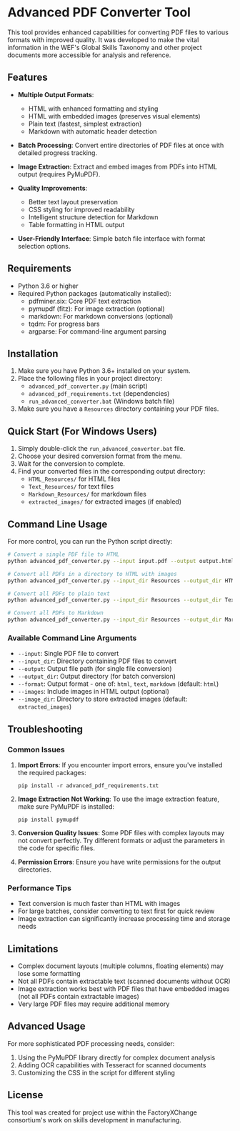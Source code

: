 # Advanced PDF Converter Tool

This tool provides enhanced capabilities for converting PDF files to various formats with improved quality. It was developed to make the vital information in the WEF's Global Skills Taxonomy and other project documents more accessible for analysis and reference.

## Features

- **Multiple Output Formats**:
  - HTML with enhanced formatting and styling
  - HTML with embedded images (preserves visual elements)
  - Plain text (fastest, simplest extraction)
  - Markdown with automatic header detection

- **Batch Processing**: Convert entire directories of PDF files at once with detailed progress tracking.

- **Image Extraction**: Extract and embed images from PDFs into HTML output (requires PyMuPDF).

- **Quality Improvements**:
  - Better text layout preservation
  - CSS styling for improved readability
  - Intelligent structure detection for Markdown
  - Table formatting in HTML output

- **User-Friendly Interface**: Simple batch file interface with format selection options.

## Requirements

- Python 3.6 or higher
- Required Python packages (automatically installed):
  - pdfminer.six: Core PDF text extraction
  - pymupdf (fitz): For image extraction (optional)
  - markdown: For markdown conversions (optional)
  - tqdm: For progress bars
  - argparse: For command-line argument parsing

## Installation

1. Make sure you have Python 3.6+ installed on your system.
2. Place the following files in your project directory:
   - `advanced_pdf_converter.py` (main script)
   - `advanced_pdf_requirements.txt` (dependencies)
   - `run_advanced_converter.bat` (Windows batch file)
3. Make sure you have a `Resources` directory containing your PDF files.

## Quick Start (For Windows Users)

1. Simply double-click the `run_advanced_converter.bat` file.
2. Choose your desired conversion format from the menu.
3. Wait for the conversion to complete.
4. Find your converted files in the corresponding output directory:
   - `HTML_Resources/` for HTML files
   - `Text_Resources/` for text files
   - `Markdown_Resources/` for markdown files
   - `extracted_images/` for extracted images (if enabled)

## Command Line Usage

For more control, you can run the Python script directly:

```bash
# Convert a single PDF file to HTML
python advanced_pdf_converter.py --input input.pdf --output output.html --format html

# Convert all PDFs in a directory to HTML with images
python advanced_pdf_converter.py --input_dir Resources --output_dir HTML_Resources --format html --images

# Convert all PDFs to plain text
python advanced_pdf_converter.py --input_dir Resources --output_dir Text_Resources --format text

# Convert all PDFs to Markdown
python advanced_pdf_converter.py --input_dir Resources --output_dir Markdown_Resources --format markdown
```

### Available Command Line Arguments

- `--input`: Single PDF file to convert
- `--input_dir`: Directory containing PDF files to convert
- `--output`: Output file path (for single file conversion)
- `--output_dir`: Output directory (for batch conversion)
- `--format`: Output format - one of: `html`, `text`, `markdown` (default: `html`)
- `--images`: Include images in HTML output (optional)
- `--image_dir`: Directory to store extracted images (default: `extracted_images`)

## Troubleshooting

### Common Issues

1. **Import Errors**: If you encounter import errors, ensure you've installed the required packages:
   ```
   pip install -r advanced_pdf_requirements.txt
   ```

2. **Image Extraction Not Working**: To use the image extraction feature, make sure PyMuPDF is installed:
   ```
   pip install pymupdf
   ```

3. **Conversion Quality Issues**: Some PDF files with complex layouts may not convert perfectly. Try different formats or adjust the parameters in the code for specific files.

4. **Permission Errors**: Ensure you have write permissions for the output directories.

### Performance Tips

- Text conversion is much faster than HTML with images
- For large batches, consider converting to text first for quick review
- Image extraction can significantly increase processing time and storage needs

## Limitations

- Complex document layouts (multiple columns, floating elements) may lose some formatting
- Not all PDFs contain extractable text (scanned documents without OCR)
- Image extraction works best with PDF files that have embedded images (not all PDFs contain extractable images)
- Very large PDF files may require additional memory

## Advanced Usage

For more sophisticated PDF processing needs, consider:

1. Using the PyMuPDF library directly for complex document analysis
2. Adding OCR capabilities with Tesseract for scanned documents
3. Customizing the CSS in the script for different styling

## License

This tool was created for project use within the FactoryXChange consortium's work on skills development in manufacturing. 